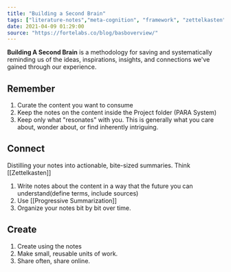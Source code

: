 ```yaml
---
title: "Building a Second Brain"
tags: ["literature-notes","meta-cognition", "framework", "zettelkasten" ]
date: 2021-04-09 01:29:00
source: "https://fortelabs.co/blog/basboverview/"
---
```


**Building A Second Brain** is a methodology for saving and systematically reminding us of the ideas, inspirations, insights, and connections we've gained through our experience. 

## Remember

1. Curate the content you want to consume
2. Keep the notes on the content inside the Project folder (PARA System)
3. Keep only what "resonates" with you. This is generally what you care about, wonder about, or find inherently intriguing.

## Connect

Distilling your notes into actionable, bite-sized summaries. Think [[Zettelkasten]]

1. Write notes about the content in a way that the future you can understand(define terms, include sources)
2. Use [[Progressive Summarization]]
3. Organize your notes bit by bit over time.

## Create

1. Create using the notes
2. Make small, reusable units of work.
3. Share often, share online.

